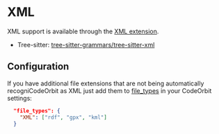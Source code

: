 ﻿# XML

XML support is available through the [XML extension](https://github.com/sweetppro/CodeOrbit-xml/).

- Tree-sitter: [tree-sitter-grammars/tree-sitter-xml](https://github.com/tree-sitter-grammars/tree-sitter-xml)

## Configuration

If you have additional file extensions that are not being automatically recogniCodeOrbit as XML just add them to [file_types](../configuring-CodeOrbit.md#file-types) in your CodeOrbit settings:

```json
  "file_types": {
    "XML": ["rdf", "gpx", "kml"]
  }
```
